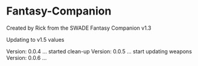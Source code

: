 # Fantasy-Companion

Created by Rick from the SWADE Fantasy Companion v1.3

Updating to v1.5 values

Version: 0.0.4 ... started clean-up
Version: 0.0.5 ... start updating weapons
Version: 0.0.6 ... 